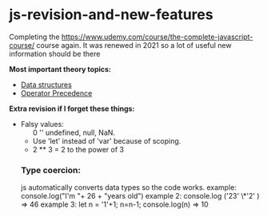 # js-revision-and-new-features

Completing the https://www.udemy.com/course/the-complete-javascript-course/ course again. It was renewed in 2021 so a lot of useful new information should be there

<b>Most important theory topics:</b>

<ul>
    <li>
        <a href="https://developer.mozilla.org/en-US/docs/Web/JavaScript/Data_structures">Data structures</a>
    </li>
    <li>
        <a href="https://developer.mozilla.org/en-US/docs/Web/JavaScript/Reference/Operators/Operator_Precedence">Operator Precedence</a>
    </li>
</ul>

<b>Extra revision if I forget these things:</b>

<ul>
    <li>
        Falsy values:
        <ul>
        0
        ''
         undefined, null, NaN.
    </li>
    <li>
        Use 'let' instead of 'var' because of scoping.
    </li>
    <li>
        2 ** 3 = 2 to the power of 3
    </li>
</ul>

<h3>Type coercion:</h3>
<p>js automatically converts data types so the code works. example: console.log("I'm "+ 26 + "years old")
example 2: console.log ('23' \*'2' ) => 46
example 3: let n = '1'+1; n=n-1; console.log(n) => 10
</p>